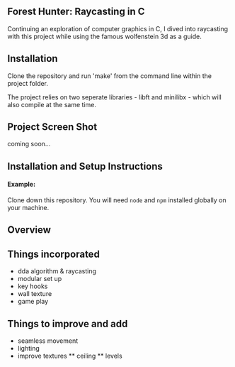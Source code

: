 ## Forest Hunter: Raycasting in C

Continuing an exploration of computer graphics in C, I dived into raycasting with this project while using the famous wolfenstein 3d as a guide. 

## Installation

Clone the repository and run 'make' from the command line within the project folder. 

The project relies on two seperate libraries - libft and minilibx - which will also compile at the same time. 

## Project Screen Shot

coming soon...

## Installation and Setup Instructions

#### Example:  

Clone down this repository. You will need `node` and `npm` installed globally on your machine.  

## Overview 

## Things incorporated 

* dda algorithm & raycasting  
* modular set up 
* key hooks
* wall texture
* game play 

## Things to improve and add 

* seamless movement
* lighting
* improve textures
**  ceiling
** levels 
